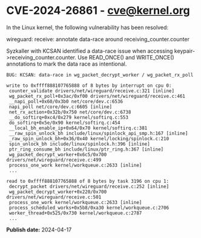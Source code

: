 # CVE-2024-26861 - cve@kernel.org

In the Linux kernel, the following vulnerability has been resolved:

wireguard: receive: annotate data-race around receiving_counter.counter

Syzkaller with KCSAN identified a data-race issue when accessing
keypair->receiving_counter.counter. Use READ_ONCE() and WRITE_ONCE()
annotations to mark the data race as intentional.

    BUG: KCSAN: data-race in wg_packet_decrypt_worker / wg_packet_rx_poll

    write to 0xffff888107765888 of 8 bytes by interrupt on cpu 0:
     counter_validate drivers/net/wireguard/receive.c:321 [inline]
     wg_packet_rx_poll+0x3ac/0xf00 drivers/net/wireguard/receive.c:461
     __napi_poll+0x60/0x3b0 net/core/dev.c:6536
     napi_poll net/core/dev.c:6605 [inline]
     net_rx_action+0x32b/0x750 net/core/dev.c:6738
     __do_softirq+0xc4/0x279 kernel/softirq.c:553
     do_softirq+0x5e/0x90 kernel/softirq.c:454
     __local_bh_enable_ip+0x64/0x70 kernel/softirq.c:381
     __raw_spin_unlock_bh include/linux/spinlock_api_smp.h:167 [inline]
     _raw_spin_unlock_bh+0x36/0x40 kernel/locking/spinlock.c:210
     spin_unlock_bh include/linux/spinlock.h:396 [inline]
     ptr_ring_consume_bh include/linux/ptr_ring.h:367 [inline]
     wg_packet_decrypt_worker+0x6c5/0x700 drivers/net/wireguard/receive.c:499
     process_one_work kernel/workqueue.c:2633 [inline]
     ...

    read to 0xffff888107765888 of 8 bytes by task 3196 on cpu 1:
     decrypt_packet drivers/net/wireguard/receive.c:252 [inline]
     wg_packet_decrypt_worker+0x220/0x700 drivers/net/wireguard/receive.c:501
     process_one_work kernel/workqueue.c:2633 [inline]
     process_scheduled_works+0x5b8/0xa30 kernel/workqueue.c:2706
     worker_thread+0x525/0x730 kernel/workqueue.c:2787
     ...

**Publish date:** 2024-04-17
